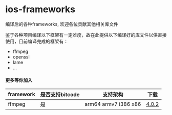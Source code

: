 # ios-frameworks
编译后的各种frameworks, 欢迎各位贡献其他相关库文件

鉴于各种项目编译以下框架有一定难度，故在此提供以下编译好的库文件以供直接使用，目前编译完成的框架有：

- ffmpeg
- openssl
- lame
- ...

[ffmpeg-4.0.2]:https://raw.githubusercontent.com/voisen/ios-frameworks/master/frameworks/ffmpeg/4.0.2/ffmpeg-ios-4.0.2.zip

#### 更多等你加入

| framework  | 是否支持bitcode  | 支持架构| 下载 |
|------------- |---------------|-------------|-------------|
| ffmpeg | 是 |arm64 armv7 i386 x86| [4.0.2][ffmpeg-4.0.2]<br> |





